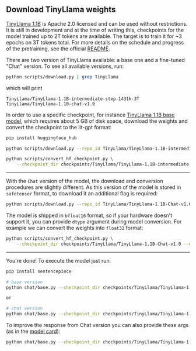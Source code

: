 ## Download TinyLlama weights

[TinyLlama 1.1B](https://github.com/jzhang38/TinyLlama/) is Apache 2.0 licensed and can be used without restrictions.
It is still in development and at the time of writing this, checkpoints for the model trained up to 2T tokens are available.
The target is to train it for ~3 epochs on 3T tokens total. For more details on the schedule and progress of the pretraining, see the official [README](https://github.com/jzhang38/TinyLlama/tree/main).

There are two version of TinyLlama available: a base one and a fine-tuned "Chat" version.
To see all available versions, run:

```bash
python scripts/download.py | grep TinyLlama
```

which will print

```text
TinyLlama/TinyLlama-1.1B-intermediate-step-1431k-3T
TinyLlama/TinyLlama-1.1B-chat-v1.0
```

In order to use a specific checkpoint, for instance [TinyLlama 1.1B base model](https://huggingface.co/TinyLlama/TinyLlama-1.1B-intermediate-step-1431k-3T), which requires about 5 GB of disk space, download the weights and convert the checkpoint to the lit-gpt format:

```bash
pip install huggingface_hub

python scripts/download.py --repo_id TinyLlama/TinyLlama-1.1B-intermediate-step-1431k-3T

python scripts/convert_hf_checkpoint.py \
    --checkpoint_dir checkpoints/TinyLlama/TinyLlama-1.1B-intermediate-step-1431k-3T
```

-----

With the `Chat` version of the model, the download and conversion procedures are slightly different.
As this version of the model is stored in `safetensor` format, to download it an additional flag is required:

```bash
python scripts/download.py --repo_id TinyLlama/TinyLlama-1.1B-Chat-v1.0 --from_safetensors=True
```

The model is shipped in `bfloat16` format, so if your hardware doesn't support it, you can provide `dtype` argument during model conversion. For example we can convert the weights into `float32` format:

```bash
python scripts/convert_hf_checkpoint.py \
    --checkpoint_dir checkpoints/TinyLlama/TinyLlama-1.1B-Chat-v1.0 --dtype=float32
```

-----

You're done! To execute the model just run:

```bash
pip install sentencepiece

# base version
python chat/base.py --checkpoint_dir checkpoints/TinyLlama/TinyLlama-1.1B-intermediate-step-1431k-3T

or

# chat version
python chat/base.py --checkpoint_dir checkpoints/TinyLlama/TinyLlama-1.1B-chat-v1.0
```

To improve the response from Chat version you can also provide these args (as in the [model card](https://huggingface.co/TinyLlama/TinyLlama-1.1B-chat-v1.0)):

```bash
python chat/base.py --checkpoint_dir checkpoints/TinyLlama/TinyLlama-1.1B-chat-v1.0 --top_k=50 --temperature=0.7
```
